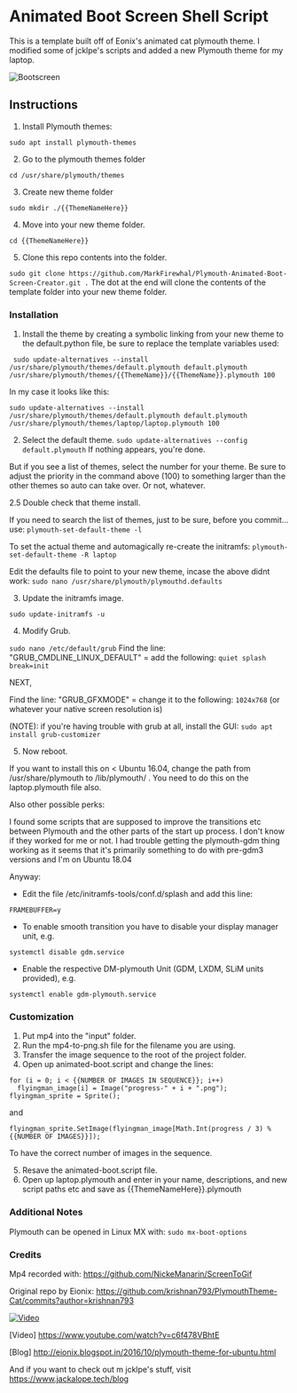# Animated Boot Screen Shell Script

This is a template built off of Eonix's animated cat plymouth theme. I modified some of jcklpe's scripts and added a new Plymouth theme for my laptop.  

![Bootscreen](https://i.imgur.com/0ReRjOf.gif)


## Instructions 

1. Install Plymouth themes:

`sudo apt install plymouth-themes`

2. Go to the plymouth themes folder

`
cd /usr/share/plymouth/themes
`

3. Create new theme folder

`
sudo mkdir ./{{ThemeNameHere}}
`

4. Move into your new theme folder.

`
cd {{ThemeNameHere}}
`

5. Clone this repo contents into the folder.

`
sudo git clone https://github.com/MarkFirewhal/Plymouth-Animated-Boot-Screen-Creator.git .
`
The dot at the end will clone the contents of the template folder into your new theme folder. 

### Installation
1. Install the theme by creating a symbolic linking from your new theme to the default.python file, be sure to replace the template variables used:

```
 sudo update-alternatives --install /usr/share/plymouth/themes/default.plymouth default.plymouth /usr/share/plymouth/themes/{{ThemeName}}/{{ThemeName}}.plymouth 100
```
In my case it looks like this:
```
sudo update-alternatives --install /usr/share/plymouth/themes/default.plymouth default.plymouth /usr/share/plymouth/themes/laptop/laptop.plymouth 100
```

2. Select the default theme.
`sudo update-alternatives --config default.plymouth`
If nothing appears, you're done. 

But if you see a list of themes, select the number for your theme. 
Be sure to adjust the priority in the command above (100) to something larger than the other themes so auto can take over. Or not, whatever. 


2.5 Double check that theme install.

If you need to search the list of themes, just to be sure, before you commit... use:
`
plymouth-set-default-theme -l
`

To set the actual theme and automagically re-create the initramfs:
`
plymouth-set-default-theme -R laptop
`

Edit the defaults file to point to your new theme, incase the above didnt work:
`
sudo nano /usr/share/plymouth/plymouthd.defaults
`


3. Update the initramfs image.

`
sudo update-initramfs -u
`

4. Modify Grub.

`
sudo nano /etc/default/grub
`
Find the line: "GRUB_CMDLINE_LINUX_DEFAULT" = add the following: `quiet splash break=init`

NEXT,

Find the line: "GRUB_GFXMODE" = change it to the following: `1024x768` (or whatever your native screen resolution is)



(NOTE): if you're having trouble with grub at all, install the GUI: 
`
sudo apt install grub-customizer
`


5. Now reboot.

If you want to install this on < Ubuntu 16.04, change the path from /usr/share/plymouth to /lib/plymouth/ . You need to do this on the laptop.plymouth file also.

Also other possible perks:

I found some scripts that are supposed to improve the transitions etc between Plymouth and the other parts of the start up process. I don't know if they worked for me or not. I had trouble getting the plymouth-gdm thing working as it seems that it's primarily something to do with pre-gdm3 versions and I'm on Ubuntu 18.04

Anyway:

- Edit the file /etc/initramfs-tools/conf.d/splash and add this line:

`
FRAMEBUFFER=y
`

- To enable smooth transition you have to disable your display manager unit, e.g.

`
systemctl disable gdm.service
`

- Enable the respective DM-plymouth Unit (GDM, LXDM, SLiM units provided), e.g.

`
systemctl enable gdm-plymouth.service
`



### Customization

1. Put mp4 into the "input" folder. 
2. Run the mp4-to-png.sh file for the filename you are using. 
3. Transfer the image sequence to the root of the project folder.
4. Open up animated-boot.script and change the lines:
```
for (i = 0; i < {{NUMBER OF IMAGES IN SEQUENCE}}; i++)
  flyingman_image[i] = Image("progress-" + i + ".png");
flyingman_sprite = Sprite();
```
and 
```
flyingman_sprite.SetImage(flyingman_image[Math.Int(progress / 3) % {{NUMBER OF IMAGES}}]);
```
To have the correct number of images in the sequence. 

5. Resave the animated-boot.script file. 
6. Open up laptop.plymouth and enter in your name, descriptions, and new script paths etc and save as {{ThemeNameHere}}.plymouth



### Additional Notes
Plymouth can be opened in Linux MX with:
`
sudo mx-boot-options
`


### Credits

Mp4 recorded with: https://github.com/NickeManarin/ScreenToGif

Original repo by Eionix: https://github.com/krishnan793/PlymouthTheme-Cat/commits?author=krishnan793

[![Video](https://i.imgur.com/0ReRjOf.gif)](https://www.youtube.com/watch?v=c6f478VBhtE)

[Video] https://www.youtube.com/watch?v=c6f478VBhtE

[Blog] http://eionix.blogspot.in/2016/10/plymouth-theme-for-ubuntu.html

And if you want to check out m jcklpe's stuff, visit https://www.jackalope.tech/blog
